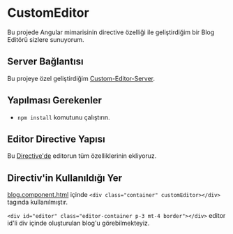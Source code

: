 # CustomEditor

Bu projede Angular mimarisinin directive özelliği ile geliştirdiğim bir Blog Editörü sizlere sunuyorum.

## Server Bağlantısı

Bu projeye özel geliştirdiğim [Custom-Editor-Server](https://github.com/muraterennar/custom-editor-server).

## Yapılması Gerekenler

- `npm install` komutunu çalıştırın.

## Editor Directive Yapısı

Bu [Directive'de](https://github.com/muraterennar/custom-editor/blob/master/src/app/directives/editor.directive.ts) editorun tüm özelliklerinin ekliyoruz.

## Directiv'in Kullanıldığı Yer

[blog.component.html](https://github.com/muraterennar/custom-editor/blob/master/src/app/admin/admin-components/blog/blog.component.html) içinde `<div class="container" customEditor></div>` tagında kullanılmıştır.

`<div id="editor" class="editor-container p-3 mt-4 border"></div>` editor id'li div içinde oluşturulan blog'u görebilmekteyiz.


